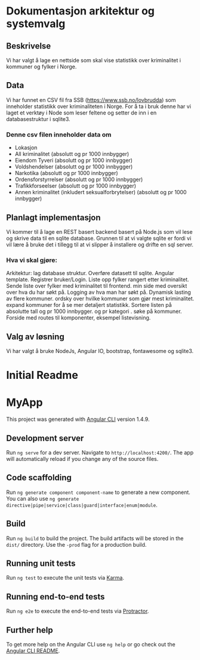 # Dokumentasjon arkitektur og systemvalg

## Beskrivelse
Vi har valgt å lage en nettside som skal vise statistikk over kriminalitet i kommuner og fylker i Norge.

## Data
Vi har funnet en CSV fil fra SSB (https://www.ssb.no/lovbrudda) som inneholder statistikk over kriminaliteten i Norge. For å ta i bruk denne har vi laget et verktøy i Node som leser feltene og setter de inn i en databasestruktur i sqlite3.

### Denne csv filen inneholder data om
- Lokasjon
- All kriminalitet (absolutt og pr 1000 innbygger)
- Eiendom Tyveri  (absolutt og pr 1000 innbygger)
- Voldshendelser (absolutt og pr 1000 innbygger)
- Narkotika (absolutt og pr 1000 innbygger)
- Ordensforstyrrelser (absolutt og pr 1000 innbygger)
- Trafikkforseelser (absolutt og pr 1000 innbygger)
- Annen kriminalitet (inkludert seksualforbrytelser) (absolutt og pr 1000 innbygger)

## Planlagt implementasjon
Vi kommer til å lage en REST basert backend basert på Node.js som vil lese og skrive data til en sqlite database. Grunnen til at vi valgte sqlite er fordi vi vil lære å bruke det i tillegg til at vi slipper å installere og drifte en sql server.

### Hva vi skal gjøre:
Arkitektur:
lag database struktur.
Overføre datasett til sqlite.
Angular template.
Registrer bruker/Login.
Liste opp fylker rangert etter kriminalitet.
Sende liste over fylker med kriminalitet til frontend.
min side med oversikt over hva du har søkt på.
Logging av hva man har søkt på.
Dynamisk lasting av flere kommuner.
ordsky over hvilke kommuner som gjør mest kriminalitet.
expand kommuner for å se mer detaljert statistikk.
Sortere listen på absolutte tall og pr 1000 innbygger. og pr kategori .
søke på kommuner.
Forside med routes til komponenter, eksempel listevisning.

## Valg av løsning
Vi har valgt å bruke NodeJs, Angular IO, bootstrap, fontawesome og sqlite3.

# Initial Readme

# MyApp

This project was generated with [Angular CLI](https://github.com/angular/angular-cli) version 1.4.9.

## Development server

Run `ng serve` for a dev server. Navigate to `http://localhost:4200/`. The app will automatically reload if you change any of the source files.

## Code scaffolding

Run `ng generate component component-name` to generate a new component. You can also use `ng generate directive|pipe|service|class|guard|interface|enum|module`.

## Build

Run `ng build` to build the project. The build artifacts will be stored in the `dist/` directory. Use the `-prod` flag for a production build.

## Running unit tests

Run `ng test` to execute the unit tests via [Karma](https://karma-runner.github.io).

## Running end-to-end tests

Run `ng e2e` to execute the end-to-end tests via [Protractor](http://www.protractortest.org/).

## Further help

To get more help on the Angular CLI use `ng help` or go check out the [Angular CLI README](https://github.com/angular/angular-cli/blob/master/README.md).
